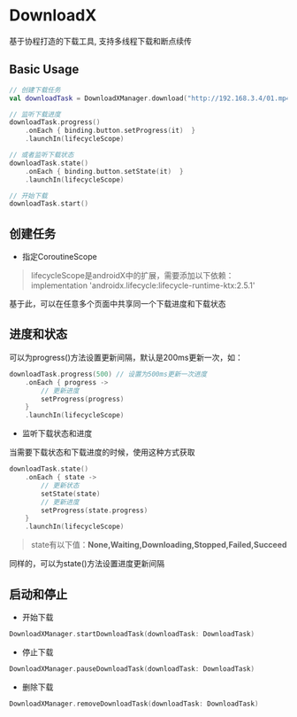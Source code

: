 # DownloadX

基于协程打造的下载工具, 支持多线程下载和断点续传

## Basic Usage

```kotlin
// 创建下载任务
val downloadTask = DownloadXManager.download("http://192.168.3.4/01.mp4", "", "")

// 监听下载进度
downloadTask.progress()
    .onEach { binding.button.setProgress(it)  }
    .launchIn(lifecycleScope)

// 或者监听下载状态
downloadTask.state()
    .onEach { binding.button.setState(it)  }
    .launchIn(lifecycleScope)

// 开始下载
downloadTask.start()
```

## 创建任务

- 指定CoroutineScope

> lifecycleScope是androidX中的扩展，需要添加以下依赖：
> implementation 'androidx.lifecycle:lifecycle-runtime-ktx:2.5.1'

基于此，可以在任意多个页面中共享同一个下载进度和下载状态

## 进度和状态

可以为progress()方法设置更新间隔，默认是200ms更新一次，如：

```kotlin
downloadTask.progress(500) // 设置为500ms更新一次进度
    .onEach { progress ->  
        // 更新进度
        setProgress(progress)
    }
    .launchIn(lifecycleScope)
```

- 监听下载状态和进度

当需要下载状态和下载进度的时候，使用这种方式获取

```kotlin
downloadTask.state()
    .onEach { state ->  
        // 更新状态
        setState(state)
        // 更新进度
        setProgress(state.progress)
    }
    .launchIn(lifecycleScope)
```

> state有以下值：**None,Waiting,Downloading,Stopped,Failed,Succeed**

同样的，可以为state()方法设置进度更新间隔


## 启动和停止

- 开始下载

```kotlin
DownloadXManager.startDownloadTask(downloadTask: DownloadTask)
```

- 停止下载

```kotlin
DownloadXManager.pauseDownloadTask(downloadTask: DownloadTask)
```

- 删除下载

```kotlin
DownloadXManager.removeDownloadTask(downloadTask: DownloadTask)
```